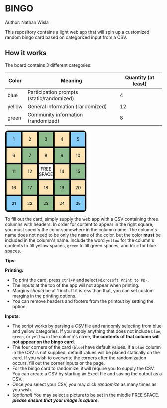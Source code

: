 
# BINGO
Author: Nathan Wisla

This repository contains a light web app that will spin up a customized random bingo card based on categorized input from a CSV.

## How it works

The board contains 3 different categories:

| Color  | Meaning                                   | Quantity (at least) |
| ------ | ----------------------------------------- | ------------------- |
| blue   | Participation prompts (static/randomized) | 4                   |
| yellow | General information   (randomized)        | 12                  |
| green  | Community information (randomized)        | 8                   |

<div id="grid" style="display:grid;grid-template-rows:repeat(5, 1fr);grid-template-columns:repeat(5, 1fr);background:black;gap:5px;padding:5px;border-radius:10px;max-width:800px;width:50%;color:black">
    <div class="cell blue" style="background:lightskyblue;aspect-ratio:1 / 1;display:flex;justify-content:center;align-items:center;text-align:center;overflow:hidden;" id="cell-1-1">1</div>
    <div class="cell yellow" style="background:moccasin;aspect-ratio:1 / 1;display:flex;justify-content:center;align-items:center;text-align:center;overflow:hidden;" id="cell-1-2">2</div>
    <div class="cell green" style="background:darkseagreen;aspect-ratio:1 / 1;display:flex;justify-content:center;align-items:center;text-align:center;overflow:hidden;" id="cell-1-3">3</div>
    <div class="cell yellow" style="background:moccasin;aspect-ratio:1 / 1;display:flex;justify-content:center;align-items:center;text-align:center;overflow:hidden;" id="cell-1-4">4</div>
    <div class="cell blue" style="background:lightskyblue;aspect-ratio:1 / 1;display:flex;justify-content:center;align-items:center;text-align:center;overflow:hidden;" id="cell-1-5">5</div>
    <div class="cell yellow" style="background:moccasin;aspect-ratio:1 / 1;display:flex;justify-content:center;align-items:center;text-align:center;overflow:hidden;" id="cell-2-1">6</div>
    <div class="cell green" style="background:darkseagreen;aspect-ratio:1 / 1;display:flex;justify-content:center;align-items:center;text-align:center;overflow:hidden;" id="cell-2-2">7</div>
    <div class="cell yellow" style="background:moccasin;aspect-ratio:1 / 1;display:flex;justify-content:center;align-items:center;text-align:center;overflow:hidden;" id="cell-2-3">8</div>
    <div class="cell green" style="background:darkseagreen;aspect-ratio:1 / 1;display:flex;justify-content:center;align-items:center;text-align:center;overflow:hidden;" id="cell-2-4">9</div>
    <div class="cell yellow" style="background:moccasin;aspect-ratio:1 / 1;display:flex;justify-content:center;align-items:center;text-align:center;overflow:hidden;" id="cell-2-5">10</div>
    <div class="cell green" style="background:darkseagreen;aspect-ratio:1 / 1;display:flex;justify-content:center;align-items:center;text-align:center;overflow:hidden;" id="cell-3-1">11</div>
    <div class="cell yellow" style="background:moccasin;aspect-ratio:1 / 1;display:flex;justify-content:center;align-items:center;text-align:center;overflow:hidden;" id="cell-3-2">12</div>
    <div class="cell" style="background:white;aspect-ratio:1 / 1;display:flex;justify-content:center;align-items:center;text-align:center;overflow:hidden;" id="cell-3-3">FREE SPACE</div>
    <div class="cell yellow" style="background:moccasin;aspect-ratio:1 / 1;display:flex;justify-content:center;align-items:center;text-align:center;overflow:hidden;" id="cell-3-4">14</div>
    <div class="cell green" style="background:darkseagreen;aspect-ratio:1 / 1;display:flex;justify-content:center;align-items:center;text-align:center;overflow:hidden;" id="cell-3-5">15</div>
    <div class="cell yellow" style="background:moccasin;aspect-ratio:1 / 1;display:flex;justify-content:center;align-items:center;text-align:center;overflow:hidden;" id="cell-4-1">16</div>
    <div class="cell green" style="background:darkseagreen;aspect-ratio:1 / 1;display:flex;justify-content:center;align-items:center;text-align:center;overflow:hidden;" id="cell-4-2">17</div>
    <div class="cell yellow" style="background:moccasin;aspect-ratio:1 / 1;display:flex;justify-content:center;align-items:center;text-align:center;overflow:hidden;" id="cell-4-3">18</div>
    <div class="cell green" style="background:darkseagreen;aspect-ratio:1 / 1;display:flex;justify-content:center;align-items:center;text-align:center;overflow:hidden;" id="cell-4-4">19</div>
    <div class="cell yellow" style="background:moccasin;aspect-ratio:1 / 1;display:flex;justify-content:center;align-items:center;text-align:center;overflow:hidden;" id="cell-4-5">20</div>
    <div class="cell blue" style="background:lightskyblue;aspect-ratio:1 / 1;display:flex;justify-content:center;align-items:center;text-align:center;overflow:hidden;" id="cell-5-1">21</div>
    <div class="cell yellow" style="background:moccasin;aspect-ratio:1 / 1;display:flex;justify-content:center;align-items:center;text-align:center;overflow:hidden;" id="cell-5-2">22</div>
    <div class="cell green" style="background:darkseagreen;aspect-ratio:1 / 1;display:flex;justify-content:center;align-items:center;text-align:center;overflow:hidden;" id="cell-5-3">23</div>
    <div class="cell yellow" style="background:moccasin;aspect-ratio:1 / 1;display:flex;justify-content:center;align-items:center;text-align:center;overflow:hidden;" id="cell-5-4">24</div>
    <div class="cell blue" style="background:lightskyblue;aspect-ratio:1 / 1;display:flex;justify-content:center;align-items:center;text-align:center;overflow:hidden;" id="cell-5-5">25</div>
</div>

To fill out the card, simply supply the web app with a CSV containing three columns with headers. In order for content to appear in the right square, you must specify the color somewhere in the column name. The column's name does not need to be only the name of the color, but the color **must** be  included in the column's name. Include the word `yellow` for the column's contents to fill yellow spaces, `green` to fill green spaces, and `blue` for blue spaces.

**Tips:**

**Printing:**
* To print the card, press `ctrl+P` and select `Microsoft Print to PDF`.
* The inputs at the top of the app will not appear when printing.
* Margins _should_ be at 1 inch. If it is less than that, you can set custom margins in the printing options.
* You can remove headers and footers from the printout by setting the option.

**Inputs:**
* The script works by parsing a CSV file and randomly selecting from blue and yellow categories. If you supply anything that does not include `blue`, `green`, or `yellow` in the column's name, **the contents of that column will not appear on the bingo card**.
* The four corners of the card (`blue`) have default values. If a `blue` column in the CSV is not supplied, default values will be placed statically on the card. If you wish to overwrite the corners after the randomization occurs, fill out the corner inputs on the page.
* For the bingo card to randomize, it will require you to supply the CSV. You can create a CSV by starting an Excel file and saving the output as a CSV.
* Once you select your CSV, you may click _randomize_ as many times as you wish.
* (_optional_) You may select a picture to be set in the middle FREE SPACE. **_please ensure that your image is square_**. 

